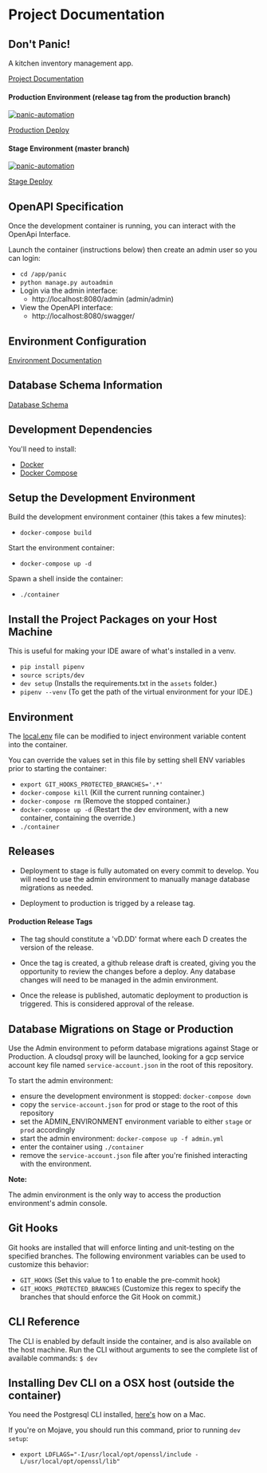 # Project Documentation

## Don't Panic!

A kitchen inventory management app.

[Project Documentation](https://panic.readthedocs.io/)

#### Production Environment (release tag from the production branch)
[![panic-automation](https://github.com/niall-byrne/panic/workflows/panic%20Automation/badge.svg?branch=production)](https://github.com/niall-byrne/panic/actions)

[Production Deploy](https://grocerypanic.com)


#### Stage Environment (master branch)
[![panic-automation](https://github.com/niall-byrne/panic/workflows/panic%20Automation/badge.svg?branch=master)](https://github.com/niall-byrne/panic/actions)

[Stage Deploy](https://stage.grocerypanic.com)


## OpenAPI Specification

Once the development container is running, you can interact with the OpenApi Interface.

Launch the container (instructions below) then create an admin user so you can login:
- `cd /app/panic`
- `python manage.py autoadmin`
- Login via the admin interface: 
  - http://localhost:8080/admin  (admin/admin)
- View the OpenAPI interface: 
  - http://localhost:8080/swagger/

## Environment Configuration

[Environment Documentation](./environments/README.md)

## Database Schema Information

[Database Schema](./documentation/images/schema.png)

## Development Dependencies

You'll need to install:
 - [Docker](https://www.docker.com/) 
 - [Docker Compose](https://docs.docker.com/compose/install/)

## Setup the Development Environment

Build the development environment container (this takes a few minutes):
- `docker-compose build`

Start the environment container:
- `docker-compose up -d`

Spawn a shell inside the container:
- `./container`

## Install the Project Packages on your Host Machine
This is useful for making your IDE aware of what's installed in a venv.

- `pip install pipenv`
- `source scripts/dev`
- `dev setup` (Installs the requirements.txt in the `assets` folder.)
- `pipenv --venv` (To get the path of the virtual environment for your IDE.)

## Environment
The [local.env](environments/local.env) file can be modified to inject environment variable content into the container.

You can override the values set in this file by setting shell ENV variables prior to starting the container:
- `export GIT_HOOKS_PROTECTED_BRANCHES='.*'`
- `docker-compose kill` (Kill the current running container.)
- `docker-compose rm` (Remove the stopped container.)
- `docker-compose up -d` (Restart the dev environment, with a new container, containing the override.)
- `./container`

## Releases

- Deployment to stage is fully automated on every commit to develop.  You will need to use the admin environment to manually manage database migrations as needed.

- Deployment to production is trigged by a release tag.

#### Production Release Tags

- The tag should constitute a 'vD.DD' format where each D creates the version of the release.

- Once the tag is created, a github release draft is created, giving you the opportunity to review the changes before a deploy. Any database changes will need to be managed in the admin environment.

- Once the release is published, automatic deployment to production is triggered.  This is considered approval of the release.

## Database Migrations on Stage or Production

Use the Admin environment to peform database migrations against Stage or Production.
A cloudsql proxy will be launched, looking for a gcp service account key file named `service-account.json` in the root of this repository.

To start the admin environment:
- ensure the development environment is stopped: `docker-compose down`
- copy the `service-account.json` for prod or stage to the root of this repository
- set the ADMIN_ENVIRONMENT environment variable to either `stage` or `prod` accordingly
- start the admin environment: `docker-compose up -f admin.yml`
- enter the container using `./container`
- remove the `service-account.json` file after you're finished interacting with the environment.

**Note:**

The admin environment is the only way to access the production environment's admin console.

## Git Hooks
Git hooks are installed that will enforce linting and unit-testing on the specified branches.
The following environment variables can be used to customize this behavior:

- `GIT_HOOKS` (Set this value to 1 to enable the pre-commit hook)
- `GIT_HOOKS_PROTECTED_BRANCHES` (Customize this regex to specify the branches that should enforce the Git Hook on commit.)

## CLI Reference
The CLI is enabled by default inside the container, and is also available on the host machine.
Run the CLI without arguments to see the complete list of available commands: `$ dev`

## Installing Dev CLI on a OSX host (outside the container)

You need the Postgresql CLI installed, [here's](https://www.compose.com/articles/postgresql-tips-installing-the-postgresql-client/
) how on a Mac.

If you're on Mojave, you should run this command, prior to running `dev setup`:
- `export LDFLAGS="-I/usr/local/opt/openssl/include -L/usr/local/opt/openssl/lib"`

